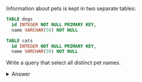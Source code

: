 Information about pets is kept in two separate tables:

``` sql
TABLE dogs
  id INTEGER NOT NULL PRIMARY KEY,
  name VARCHAR(50) NOT NULL

TABLE cats
  id INTEGER NOT NULL PRIMARY KEY,
  name VARCHAR(50) NOT NULL
```

Write a query that select all distinct pet names.

<details><summary>Answer</summary>

``` sql
SELECT name FROM dogs
UNION
SELECT name FROM cats
```

</details>
